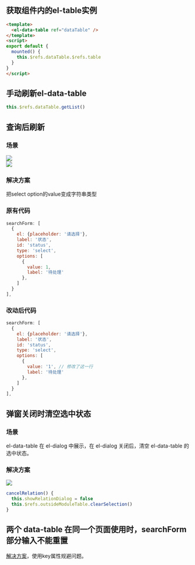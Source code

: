 ## 获取组件内的el-table实例

```html
<template>
  <el-data-table ref="dataTable" />
</template>
<script>
export default {
  mounted() {
    this.$refs.dataTable.$refs.table
  }
}
</script>
```

## 手动刷新el-data-table

```javascript
this.$refs.dataTable.getList()
```

## 查询后刷新

### 场景
![](https://cdn.nlark.com/yuque/0/2018/png/160590/1543571549979-6e8e9121-538d-47f6-a319-3f3941d2f3e0.png#align=left&display=inline&height=406&originHeight=406&originWidth=1344&status=done&width=747)<br />![](https://cdn.nlark.com/yuque/0/2018/png/160590/1543571651982-1aaffcbf-ad2e-471f-948b-d18de3c5c73c.png#align=left&display=inline&height=432&originHeight=432&originWidth=1298&status=done&width=747)

### 解决方案
把select option的value变成字符串类型

### 原有代码

```javascript
searchForm: [
  {
    el: {placeholder: '请选择'},
    label: '状态',
    id: 'status',
    type: 'select',
    options: [
      {
        value: 1,
        label: '待处理'
      },
    ]
  }
],
```

### 改动后代码

```javascript
searchForm: [
  {
    el: {placeholder: '请选择'},
    label: '状态',
    id: 'status',
    type: 'select',
    options: [
      {
        value: '1', // 修改了这一行
        label: '待处理'
      },
    ]
  }
],
```

## 弹窗关闭时清空选中状态

### 场景
el-data-table 在 el-dialog 中展示，在 el-dialog 关闭后，清空 el-data-table 的选中状态。

### 解决方案
![](https://cdn.nlark.com/yuque/0/2018/png/160590/1544089655978-f73452e4-8da6-476e-8dbd-22a975e9a89c.png#align=left&display=inline&height=632&originHeight=632&originWidth=1700&status=done&width=827)

```javascript
cancelRelation() {
  this.showRelationDialog = false
  this.$refs.outsideModuleTable.clearSelection()
}
```

## 两个 data-table 在同一个页面使用时，searchForm 部分输入不能重置
[解决方案](https://github.com/FEMessage/el-data-table/issues/119)，使用key属性规避问题。
